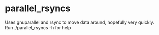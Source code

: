 # parallel_rsyncs
Uses gnuparallel and rsync to move data around, hopefully very quickly.
Run ./parallel_rsyncs -h for help
